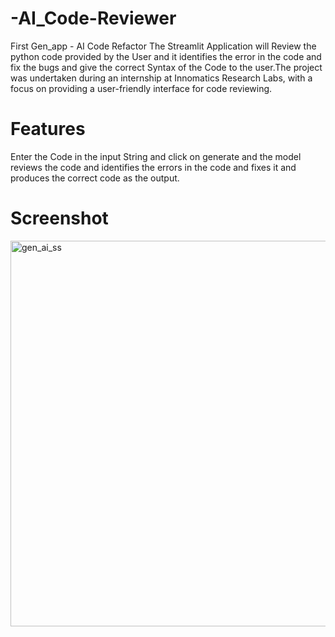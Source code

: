# -AI_Code-Reviewer
First Gen_app - AI Code Refactor
The Streamlit Application will Review the python code provided by the User and it identifies the error in the code and fix the bugs and give the correct Syntax of the Code to the user.The project was undertaken during an internship at Innomatics Research Labs, with a focus on providing a user-friendly interface for code reviewing.

# Features

Enter the Code in the input String and click on generate and the model reviews the code and identifies the errors in the code and fixes it and produces the correct code as the output. 

# Screenshot

<img width="617" alt="gen_ai_ss" src="https://github.com/bhasraka/-AI-Code-Reviewer/assets/123722413/b7ad0227-e8a1-4ad3-ae14-4f9a6dd3fbd6">
